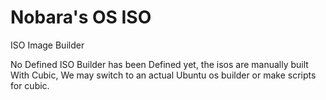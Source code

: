 # Nobara's OS ISO
ISO Image Builder

No Defined ISO Builder has been Defined yet, the isos are manually built
With Cubic, We may switch to an actual Ubuntu os builder or make scripts for cubic.

